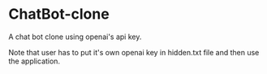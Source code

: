 # ChatBot-clone

A chat bot clone using openai's api key.

Note that user has to put it's own openai key in hidden.txt file and then use the application.
